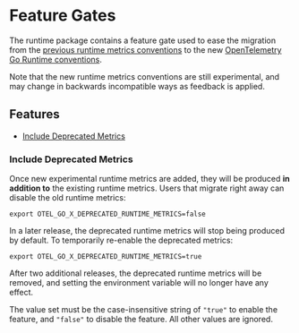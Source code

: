 # Feature Gates

The runtime package contains a feature gate used to ease the migration
from the [previous runtime metrics conventions] to the new [OpenTelemetry Go
Runtime conventions].

Note that the new runtime metrics conventions are still experimental, and may
change in backwards incompatible ways as feedback is applied.

## Features

- [Include Deprecated Metrics](#include-deprecated-metrics)

### Include Deprecated Metrics

Once new experimental runtime metrics are added, they will be produced
**in addition to** the existing runtime metrics. Users that migrate right away
can disable the old runtime metrics:

```console
export OTEL_GO_X_DEPRECATED_RUNTIME_METRICS=false
```

In a later release, the deprecated runtime metrics will stop being produced by
default. To temporarily re-enable the deprecated metrics:

```console
export OTEL_GO_X_DEPRECATED_RUNTIME_METRICS=true
```

After two additional releases, the deprecated runtime metrics will be removed,
and setting the environment variable will no longer have any effect.

The value set must be the case-insensitive string of `"true"` to enable the
feature, and `"false"` to disable the feature. All other values are ignored.

[previous runtime metrics conventions]: go.opentelemetry.io/contrib/instrumentation/runtime/internal/deprecatedruntime
[OpenTelemetry Go Runtime conventions]: https://github.com/open-telemetry/semantic-conventions/blob/main/docs/runtime/go-metrics.md
